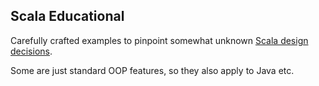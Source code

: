 ## Scala Educational

Carefully crafted examples to pinpoint somewhat unknown [Scala design decisions](scala/binding_examples).

Some are just standard OOP features, so they also apply to Java etc.